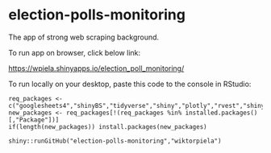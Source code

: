# election-polls-monitoring
The app of strong web scraping background.

To run app on browser, click below link:

https://wpiela.shinyapps.io/election_poll_monitoring/

To run locally on your desktop, paste this code to the console in RStudio:

```
req_packages <- c("googlesheets4","shinyBS","tidyverse","shiny","plotly","rvest","shinysurveys")
new_packages <- req_packages[!(req_packages %in% installed.packages()[,"Package"])]
if(length(new_packages)) install.packages(new_packages)

shiny::runGitHub("election-polls-monitoring","wiktorpiela")
```

